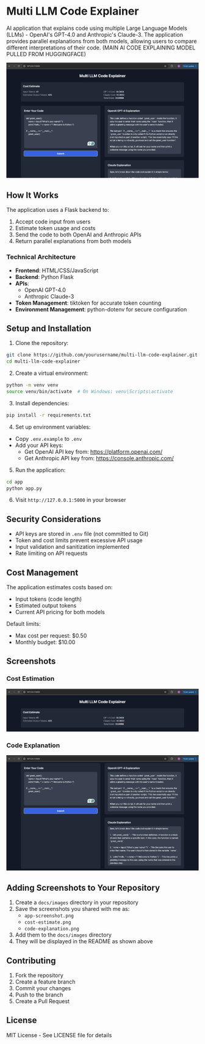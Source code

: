 # Multi LLM Code Explainer

AI application that explains code using multiple Large Language Models (LLMs) - OpenAI's GPT-4.0 and Anthropic's Claude-3. The application provides parallel explanations from both models, allowing users to compare different interpretations of their code. (MAIN AI CODE EXPLAINING MODEL PULLED FROM HUGGINGFACE)

![Application Screenshot](docs/images/app-screenshot.png)


## How It Works

The application uses a Flask backend to:
1. Accept code input from users
2. Estimate token usage and costs
3. Send the code to both OpenAI and Anthropic APIs
4. Return parallel explanations from both models

### Technical Architecture

- **Frontend**: HTML/CSS/JavaScript
- **Backend**: Python Flask
- **APIs**: 
  - OpenAI GPT-4.0
  - Anthropic Claude-3
- **Token Management**: tiktoken for accurate token counting
- **Environment Management**: python-dotenv for secure configuration

## Setup and Installation

1. Clone the repository:
```bash
git clone https://github.com/yourusername/multi-llm-code-explainer.git
cd multi-llm-code-explainer
```

2. Create a virtual environment:
```bash
python -m venv venv
source venv/bin/activate  # On Windows: venv\Scripts\activate
```

3. Install dependencies:
```bash
pip install -r requirements.txt
```

4. Set up environment variables:
- Copy `.env.example` to `.env`
- Add your API keys:
  - Get OpenAI API key from: https://platform.openai.com/
  - Get Anthropic API key from: https://console.anthropic.com/

5. Run the application:
```bash
cd app
python app.py
```

6. Visit `http://127.0.0.1:5000` in your browser

## Security Considerations

- API keys are stored in `.env` file (not committed to Git)
- Token and cost limits prevent excessive API usage
- Input validation and sanitization implemented
- Rate limiting on API requests

## Cost Management

The application estimates costs based on:
- Input tokens (code length)
- Estimated output tokens
- Current API pricing for both models

Default limits:
- Max cost per request: $0.50
- Monthly budget: $10.00

## Screenshots

### Cost Estimation
![Cost Estimation](docs/images/cost-estimate.png)

### Code Explanation
![Code Explanation](docs/images/code-explanation.png)

## Adding Screenshots to Your Repository

1. Create a `docs/images` directory in your repository
2. Save the screenshots you shared with me as:
   - `app-screenshot.png`
   - `cost-estimate.png`
   - `code-explanation.png`
3. Add them to the `docs/images` directory
4. They will be displayed in the README as shown above

## Contributing

1. Fork the repository
2. Create a feature branch
3. Commit your changes
4. Push to the branch
5. Create a Pull Request

## License

MIT License - See LICENSE file for details 
